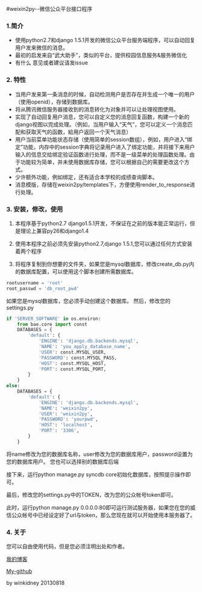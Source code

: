#weixin2py--微信公众平台接口程序

### 1.简介

* 使用python2.7和django 1.5.1开发的微信公众平台服务端程序，可以自动回复用户发来微信的消息。
* 最初的启发来自“武大助手”，类似的平台，提供校园信息服务&服务微信化
* 有什么 意见或者建议请发issue

### 2. 特性
* 当用户发来第一条消息的时候，自动检测用户是否存在并生成一个唯一的用户（使用openid），存储到数据库。
* 将从腾讯微信服务器接收到的消息转化为对象并可以让处理视图使用。
* 实现了自动回复用户消息，您可以自定义您的消息回复函数，构建一个新的django视图以完成处理。（例如，当用户输入“天气”，您可以定义一个消息匹配和获取天气的函数，給用户返回一个天气消息）
* 用户当前菜单功能状态存储（使用简单的session数组），例如，用户进入“绑定”功能，内存中的session字典将记录用户进入了绑定功能，并将接下来用户输入的信息交给绑定验证函数进行处理，而不是一级菜单的处理函数处理。由于功能较为简单，并未使用数据库存储，您可以根据自己的需要更改这个方式。
* 少许额外功能，例如绑定，还有适合本学校的成绩查询脚本。
* 消息模版，存储在weixin2py/templates下，方便使用render_to_response进行处理。

### 3. 安装，修改，使用
1. 本程序基于python2.7 django1.5.1开发，不保证在之前的版本能正常运行，但是理论上兼容py26和django1.4

2. 使用本程序之前必须先安装python2.7,django 1.5.1,您可以通过任何方式安装着两个程序

3. 将程序复制到你想要的文件夹，如果您是mysql数据库，修改create_db.py内的数据库配置，可以使用这个脚本创建所需数据库。
```python
rootusername = 'root'
root_passwd = 'db_root_pwd'
```
如果您是mysql数据库，您必须手动创建这个数据库。
然后，修改您的settings.py
```python
if 'SERVER_SOFTWARE' in os.environ:
    from bae.core import const
    DATABASES = {
        'default': {
            'ENGINE': 'django.db.backends.mysql',
            'NAME': 'you_apply_database_name',
            'USER': const.MYSQL_USER,
            'PASSWORD': const.MYSQL_PASS,  
            'HOST': const.MYSQL_HOST,  
            'PORT': const.MYSQL_PORT,
        }
    }
else:
    DATABASES = {
        'default': {
            'ENGINE': 'django.db.backends.mysql',
            'NAME': 'weixin2py',
            'USER': 'weixin2py',
            'PASSWORD': 'yourpwd',    
            'HOST': 'localhost',                  
            'PORT': '3306',                      
        }
    }
```
将name修改为您的数据库名称，user修改为您的数据库用户，password设置为您的数据库用户。
您也可以选择别的数据库后端

接下来，运行python manage.py syncdb core初始化数据库，按照提示操作即可。

最后，修改您的settings.py中的TOKEN，改为您的公众帐号token即可。

此时，运行python manage.py 0.0.0.0:80即可运行测试服务器，如果您在您的威信公众帐号中已经设定好了url与token，那么您现在就可以开始使用本服务器了。



### 4. 关于
您可以自由使用代码，但是您必须注明出处和作者。

 [我的博客](http://blog.sina.com/winkidney) 

 [My-github](https://github.com/winkidney)

by winkidney 20130818


